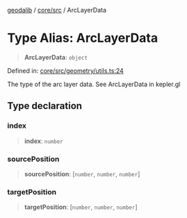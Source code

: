 [geodalib](../../../modules.md) / [core/src](../index.md) / ArcLayerData

# Type Alias: ArcLayerData

> **ArcLayerData**: `object`

Defined in: [core/src/geometry/utils.ts:24](https://github.com/GeoDaCenter/geoda-lib/blob/3f9453a08cf3d7f96b1a0d65d18359804129d8d2/js/packages/core/src/geometry/utils.ts#L24)

The type of the arc layer data. See ArcLayerData in kepler.gl

## Type declaration

### index

> **index**: `number`

### sourcePosition

> **sourcePosition**: \[`number`, `number`, `number`\]

### targetPosition

> **targetPosition**: \[`number`, `number`, `number`\]
